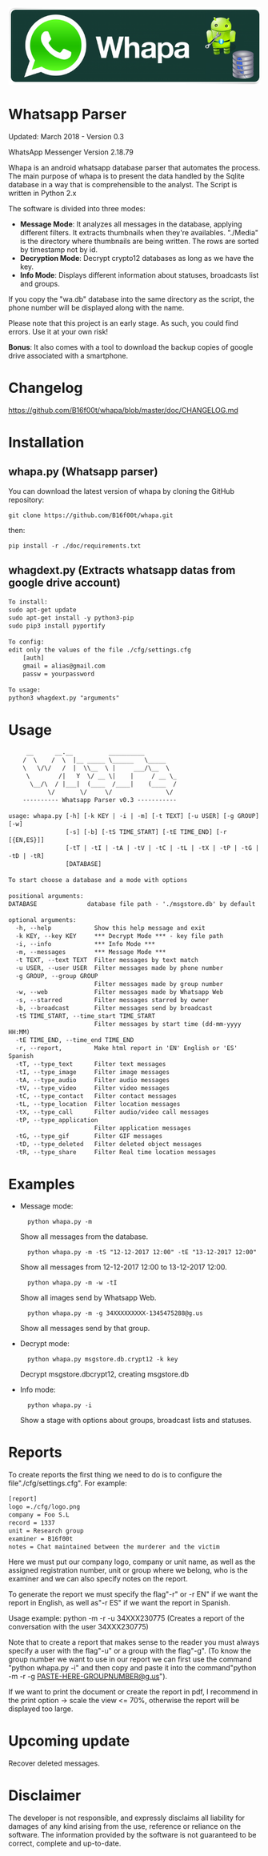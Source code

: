 ![alt tag](https://github.com/B16f00t/whapa/blob/master/doc/whapa.png)


Whatsapp Parser
==================================
Updated: March 2018 - Version 0.3

WhatsApp Messenger Version 2.18.79

Whapa is an android whatsapp database parser that automates the process. The main purpose of whapa is to present the data handled by the Sqlite database in a way that is comprehensible to the analyst.
The Script is written in Python 2.x

The software is divided into three modes:
* **Message Mode**: It analyzes all messages in the database, applying different filters. It extracts thumbnails when they're availables.
		    "./Media" is the directory where thumbnails are being written. The rows are sorted by timestamp not by id.
* **Decryption Mode**: Decrypt crypto12 databases as long as we have the key.
* **Info Mode**: Displays different information about statuses, broadcasts list and groups.

If you copy the "wa.db" database into the same directory as the script, the phone number will be displayed along with the name.

Please note that this project is an early stage. As such, you could find errors. Use it at your own risk!

**Bonus**: It also comes with a tool to download the backup copies of google drive associated with a smartphone.

Changelog
=====
https://github.com/B16f00t/whapa/blob/master/doc/CHANGELOG.md	

Installation
=====
 whapa.py (Whatsapp parser)
---------
You can download the latest version of whapa by cloning the GitHub repository:

	git clone https://github.com/B16f00t/whapa.git
then:

	pip install -r ./doc/requirements.txt
	
 whagdext.py (Extracts whatsapp datas from google drive account)
-------------
	To install:
	sudo apt-get update
	sudo apt-get install -y python3-pip
	sudo pip3 install pyportify
	
	To config:
	edit only the values of the file ./cfg/settings.cfg
		[auth]
		gmail = alias@gmail.com
		passw = yourpassword
		
	To usage:
	python3 whagdext.py "arguments"

Usage
=====
	     __      __.__          __________         
	    /  \    /  \  |__ _____ \______   \_____   
	    \   \/\/   /  |  \\__  \ |     ___/\__  \  
	     \        /|   Y  \/ __ \|    |     / __ \_
	      \__/\  / |___|  (____  /____|    (____  /
	           \/       \/     \/               \/ 
	    ---------- Whatsapp Parser v0.3 -----------
    	
	usage: whapa.py [-h] [-k KEY | -i | -m] [-t TEXT] [-u USER] [-g GROUP] [-w]
	                [-s] [-b] [-tS TIME_START] [-tE TIME_END] [-r [{EN,ES}]]
	                [-tT | -tI | -tA | -tV | -tC | -tL | -tX | -tP | -tG | -tD | -tR]
	                [DATABASE]
	
	To start choose a database and a mode with options
	
	positional arguments:
  	DATABASE              database file path - './msgstore.db' by default
	
	optional arguments:
	  -h, --help            Show this help message and exit
	  -k KEY, --key KEY     *** Decrypt Mode *** - key file path
	  -i, --info            *** Info Mode ***
	  -m, --messages        *** Message Mode ***
	  -t TEXT, --text TEXT  Filter messages by text match
	  -u USER, --user USER  Filter messages made by phone number
	  -g GROUP, --group GROUP
	                        Filter messages made by group number
	  -w, --web             Filter messages made by Whatsapp Web
	  -s, --starred         Filter messages starred by owner
	  -b, --broadcast       Filter messages send by broadcast
	  -tS TIME_START, --time_start TIME_START
	                        Filter messages by start time (dd-mm-yyyy HH:MM)
	  -tE TIME_END, --time_end TIME_END
	  -r, --report,         Make html report in 'EN' English or 'ES' Spanish
	  -tT, --type_text      Filter text messages
	  -tI, --type_image     Filter image messages
	  -tA, --type_audio     Filter audio messages
	  -tV, --type_video     Filter video messages
	  -tC, --type_contact   Filter contact messages
	  -tL, --type_location  Filter location messages
	  -tX, --type_call      Filter audio/video call messages
	  -tP, --type_application
	                        Filter application messages
	  -tG, --type_gif       Filter GIF messages
	  -tD, --type_deleted   Filter deleted object messages
	  -tR, --type_share     Filter Real time location messages	 
	  
Examples
=====

* Message mode:

		python whapa.py -m 
	Show all messages from the database.

		python whapa.py -m -tS "12-12-2017 12:00" -tE "13-12-2017 12:00"
	Show all messages from 12-12-2017 12:00 to 13-12-2017 12:00.

		python whapa.py -m -w -tI
	Show all images send by Whatsapp Web.
	
		python whapa.py -m -g 34XXXXXXXXX-1345475288@g.us	
	Show all messages send by that group.


* Decrypt mode:

		python whapa.py msgstore.db.crypt12 -k key
	Decrypt msgstore.dbcrypt12, creating msgstore.db

* Info mode:

		python whapa.py -i
	Show a stage with options about groups, broadcast lists and statuses.

Reports
=====
To create reports the first thing we need to do is to configure the file"./cfg/settings.cfg". For example:

	[report]
	logo =./cfg/logo.png
	company = Foo S.L
	record = 1337
	unit = Research group
	examiner = B16f00t
	notes = Chat maintained between the murderer and the victim
	
Here we must put our company logo, company or unit name, as well as the assigned registration number, unit or group where we belong, who is the examiner and we can also specify notes on the report.

To generate the report we must specify the flag"-r" or -r EN" if we want the report in English, as well as"-r ES" if we want the report in Spanish.

Usage example: python -m -r -u 34XXX230775 (Creates a report of the conversation with the user 34XXX230775)

Note that to create a report that makes sense to the reader you must always specify a user with the flag"-u" or a group with the flag"-g". (To know the group number we want to use in our report we can first use the command "python whapa.py -i" and then copy and paste it into the command"python -m -r -g PASTE-HERE-GROUPNUMBER@g.us").

If we want to print the document or create the report in pdf, I recommend in the print option -> scale the view <= 70%, otherwise the report will be displayed too large.

Upcoming update
=====
Recover deleted messages.
  
	
Disclaimer
=====
The developer is not responsible, and expressly disclaims all liability for damages of any kind arising from the use, reference or reliance on the software. The information provided by the software is not guaranteed to be correct, complete and up-to-date.
